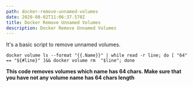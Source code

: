 ```yaml
---
path: docker-remove-unnamed-volumes
date: 2020-08-02T11:06:37.570Z
title: Docker Remove Unnamed Volumes
description: Docker Remove Unnamed Volumes
---
```

It's a basic script to remove unnamed volumes.

`docker volume ls --format "{{.Name}}" | while read -r line; do [ "64" == "${#line}" ]&& docker volume rm  "$line"; done`

**This code removes volumes which name has 64 chars. Make sure that you have not any volume name has 64 chars length**
